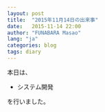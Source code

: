 ```yaml
---
layout: post
title:  "2015年11月14日の出来事"
date:   2015-11-14 22:00
author: "FUNABARA Masao"
lang: "ja"
categories: blog
tags: diary
---
```


本日は、

* システム開発

を行いました。
